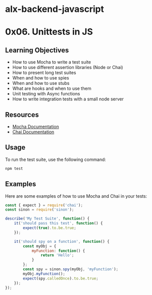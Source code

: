  # alx-backend-javascript
# 0x06. Unittests in JS

## Learning Objectives

- How to use Mocha to write a test suite
- How to use different assertion libraries (Node or Chai)
- How to present long test suites
- When and how to use spies
- When and how to use stubs
- What are hooks and when to use them
- Unit testing with Async functions
- How to write integration tests with a small node server

## Resources

- [Mocha Documentation](https://mochajs.org/)
- [Chai Documentation](https://www.chaijs.com/)

## Usage

To run the test suite, use the following command:

```bash
npm test
```

## Examples

Here are some examples of how to use Mocha and Chai in your tests:

```javascript
const { expect } = require('chai');
const sinon = require('sinon');

describe('My Test Suite', function() {
    it('should pass this test', function() {
        expect(true).to.be.true;
    });

    it('should spy on a function', function() {
        const myObj = {
            myFunction: function() {
                return 'Hello';
            }
        };
        const spy = sinon.spy(myObj, 'myFunction');
        myObj.myFunction();
        expect(spy.calledOnce).to.be.true;
    });
});
```